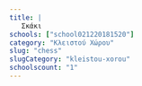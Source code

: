 ```yaml
---
title: |
   Σκάκι
schools: ["school021220181520"]
category: "Κλειστού Χώρου"
slug: "chess"
slugCategory: "kleistou-xorou"
schoolscount: "1"
---
```


